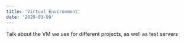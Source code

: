 ```yaml
---
title: 'Virtual Environment'
date: '2020-03-09'
---
```


Talk about the VM we use for different projects, as well as test servers